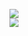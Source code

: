 [![](https://img.shields.io/badge/Made%20With-Github%20Spray-lightgrey.svg?style=for-the-badge&logo=github)](https://github.com/Annihil/github-spray#14360)  
[![](https://i.imgur.com/2DrTn0Z.gif)](https://github.com/Annihil/github-spray)